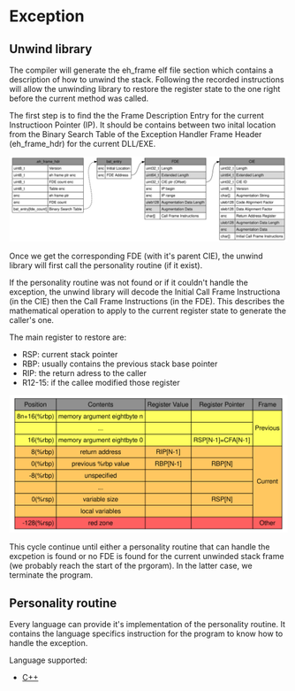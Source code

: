 # Exception

## Unwind library

The compiler will generate the eh_frame elf file section which contains a description of how to unwind the stack. Following the recorded instructions will allow the unwinding library to restore the register state to the one right before the current method was called.

The first step is to find the the Frame Description Entry for the current Instructioon Pointer (IP). It should be contains between two inital location from the Binary Search Table of the Exception Handler Frame Header (eh_frame_hdr) for the current DLL/EXE.

![eh_frame](./images/eh_frame.svg)

Once we get the corresponding FDE (with it's parent CIE), the unwind library will first call the personality routine (if it exist).

If the personality routine was not found or if it couldn't handle the exception, the unwind library will decode the Initial Call Frame Instructiona (in the CIE) then the Call Frame Instructions (in the FDE). This describes the mathematical operation to apply to the current register state to generate the caller's one.

The main register to restore are:
- RSP: current stack pointer
- RBP: usually contains the previous stack base pointer
- RIP: the return adress to the caller
- R12-15: if the callee modified those register

![stack_frame_base_pointer](./images/stack_frame_base_pointer.svg)

This cycle continue until either a personality routine that can handle the excpetion is found or no FDE is found for the current unwinded stack frame (we probably reach the start of the prgoram). In the latter case, we terminate the program.

## Personality routine

Every language can provide it's implementation of the personality routine. It contains the language specifics instruction for the program to know how to handle the exception. 

Language supported:
- [C++](exception_cpp.md)
